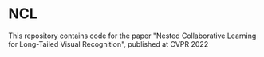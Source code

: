 # NCL
This repository contains code for the paper "Nested Collaborative Learning for Long-Tailed Visual Recognition", published at CVPR 2022
